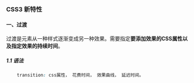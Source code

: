### CSS3 新特性



#### 一、过渡

​		过渡是元素从一种样式逐渐变成另一种效果。需要指定**要添加效果的CSS属性以及指定效果的持续时间**。

##### 1.1 语法

```css
	transition: css属性， 花费时间， 效果曲线， 延迟时间。
```


